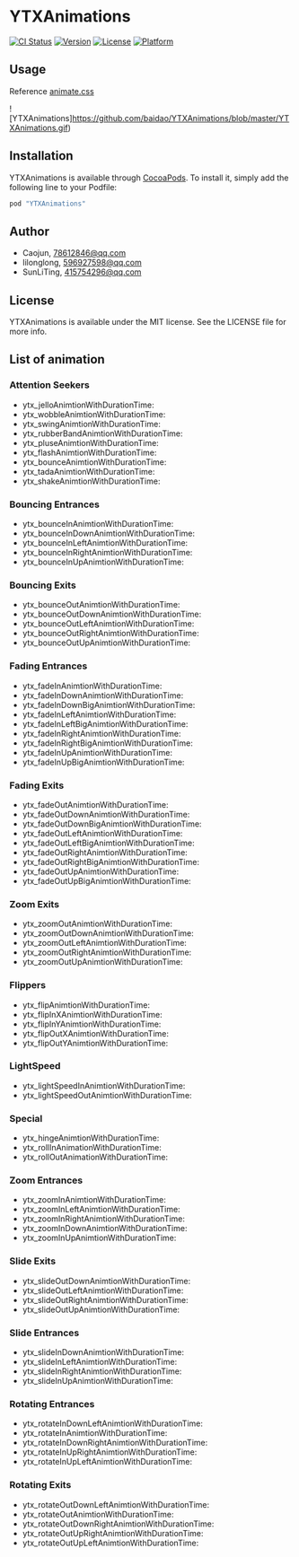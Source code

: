 # YTXAnimations

[![CI Status](http://img.shields.io/travis/lilonglong/YTXAnimations.svg?style=flat)](https://travis-ci.org/lilonglong/YTXAnimations)
[![Version](https://img.shields.io/cocoapods/v/YTXAnimations.svg?style=flat)](http://cocoapods.org/pods/YTXAnimations)
[![License](https://img.shields.io/cocoapods/l/YTXAnimations.svg?style=flat)](http://cocoapods.org/pods/YTXAnimations)
[![Platform](https://img.shields.io/cocoapods/p/YTXAnimations.svg?style=flat)](http://cocoapods.org/pods/YTXAnimations)

## Usage
Reference [animate.css](https://daneden.github.io/animate.css/)

![YTXAnimations]https://github.com/baidao/YTXAnimations/blob/master/YTXAnimations.gif)


## Installation

YTXAnimations is available through [CocoaPods](http://cocoapods.org). To install
it, simply add the following line to your Podfile:

```ruby
pod "YTXAnimations"
```

## Author

- Caojun, 78612846@qq.com
- lilonglong, 596927598@qq.com
- SunLiTing, 415754296@qq.com

## License

YTXAnimations is available under the MIT license. See the LICENSE file for more info.


## List of animation
### Attention Seekers
- ytx_jelloAnimtionWithDurationTime:
- ytx_wobbleAnimtionWithDurationTime:
- ytx_swingAnimtionWithDurationTime:
- ytx_rubberBandAnimtionWithDurationTime:
- ytx_pluseAnimtionWithDurationTime:
- ytx_flashAnimtionWithDurationTime:
- ytx_bounceAnimtionWithDurationTime:
- ytx_tadaAnimtionWithDurationTime:
- ytx_shakeAnimtionWithDurationTime:

### Bouncing Entrances
- ytx_bounceInAnimtionWithDurationTime:
- ytx_bounceInDownAnimtionWithDurationTime:
- ytx_bounceInLeftAnimtionWithDurationTime:
- ytx_bounceInRightAnimtionWithDurationTime:
- ytx_bounceInUpAnimtionWithDurationTime:

### Bouncing Exits
- ytx_bounceOutAnimtionWithDurationTime:
- ytx_bounceOutDownAnimtionWithDurationTime:
- ytx_bounceOutLeftAnimtionWithDurationTime:
- ytx_bounceOutRightAnimtionWithDurationTime:
- ytx_bounceOutUpAnimtionWithDurationTime:

### Fading Entrances
- ytx_fadeInAnimtionWithDurationTime:
- ytx_fadeInDownAnimtionWithDurationTime:
- ytx_fadeInDownBigAnimtionWithDurationTime:
- ytx_fadeInLeftAnimtionWithDurationTime:
- ytx_fadeInLeftBigAnimtionWithDurationTime:
- ytx_fadeInRightAnimtionWithDurationTime:
- ytx_fadeInRightBigAnimtionWithDurationTime:
- ytx_fadeInUpAnimtionWithDurationTime:
- ytx_fadeInUpBigAnimtionWithDurationTime:

### Fading Exits
- ytx_fadeOutAnimtionWithDurationTime:
- ytx_fadeOutDownAnimtionWithDurationTime:
- ytx_fadeOutDownBigAnimtionWithDurationTime:
- ytx_fadeOutLeftAnimtionWithDurationTime:
- ytx_fadeOutLeftBigAnimtionWithDurationTime:
- ytx_fadeOutRightAnimtionWithDurationTime:
- ytx_fadeOutRightBigAnimtionWithDurationTime:
- ytx_fadeOutUpAnimtionWithDurationTime:
- ytx_fadeOutUpBigAnimtionWithDurationTime:

### Zoom Exits
- ytx_zoomOutAnimtionWithDurationTime:
- ytx_zoomOutDownAnimtionWithDurationTime:
- ytx_zoomOutLeftAnimtionWithDurationTime:
- ytx_zoomOutRightAnimtionWithDurationTime:
- ytx_zoomOutUpAnimtionWithDurationTime:

### Flippers
- ytx_flipAnimtionWithDurationTime:
- ytx_flipInXAnimtionWithDurationTime:
- ytx_flipInYAnimtionWithDurationTime:
- ytx_flipOutXAnimtionWithDurationTime:
- ytx_flipOutYAnimtionWithDurationTime:

### LightSpeed
- ytx_lightSpeedInAnimtionWithDurationTime:
- ytx_lightSpeedOutAnimtionWithDurationTime:

### Special
- ytx_hingeAnimtionWithDurationTime:
- ytx_rollInAnimationWithDurationTime:
- ytx_rollOutAnimationWithDurationTime:

### Zoom Entrances
- ytx_zoomInAnimtionWithDurationTime:
- ytx_zoomInLeftAnimtionWithDurationTime:
- ytx_zoomInRightAnimtionWithDurationTime:
- ytx_zoomInDownAnimtionWithDurationTime:
- ytx_zoomInUpAnimtionWithDurationTime:


### Slide Exits
- ytx_slideOutDownAnimtionWithDurationTime:
- ytx_slideOutLeftAnimtionWithDurationTime:
- ytx_slideOutRightAnimtionWithDurationTime:
- ytx_slideOutUpAnimtionWithDurationTime:

### Slide Entrances
- ytx_slideInDownAnimtionWithDurationTime:
- ytx_slideInLeftAnimtionWithDurationTime:
- ytx_slideInRightAnimtionWithDurationTime:
- ytx_slideInUpAnimtionWithDurationTime:

### Rotating Entrances
- ytx_rotateInDownLeftAnimtionWithDurationTime:
- ytx_rotateInAnimtionWithDurationTime:
- ytx_rotateInDownRightAnimtionWithDurationTime:
- ytx_rotateInUpRightAnimtionWithDurationTime:
- ytx_rotateInUpLeftAnimtionWithDurationTime:

### Rotating Exits
- ytx_rotateOutDownLeftAnimtionWithDurationTime:
- ytx_rotateOutAnimtionWithDurationTime:
- ytx_rotateOutDownRightAnimtionWithDurationTime:
- ytx_rotateOutUpRightAnimtionWithDurationTime:
- ytx_rotateOutUpLeftAnimtionWithDurationTime: